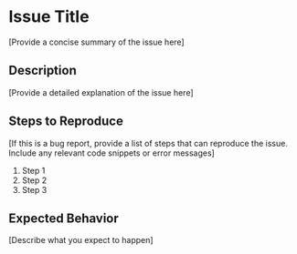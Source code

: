 # Issue Title

[Provide a concise summary of the issue here]

## Description

[Provide a detailed explanation of the issue here]

## Steps to Reproduce

[If this is a bug report, provide a list of steps that can reproduce the issue. Include any relevant code snippets or error messages]

1. Step 1
2. Step 2
3. Step 3

## Expected Behavior

[Describe what you expect to happen]


